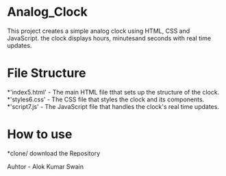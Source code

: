 # Analog_Clock
This project creates a simple analog clock using HTML, CSS and JavaScript. the clock displays hours, minutesand seconds with real time updates.
<br>
# File Structure
*'index5.html' - The main HTML file tthat sets up the structure of the clock.<br>
*'styles6.css' - The CSS file that styles the clock and its components.<br>
*'script7.js' - The JavaScript file that handles the clock's real time updates.

# How to use
*clone/ download the Repository

Auhtor - Alok Kumar Swain
